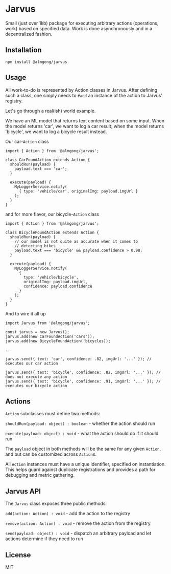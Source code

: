 # Jarvus

Small (just over 1kb) package for executing arbitrary actions (operations, work) based on specified data. Work is done asynchronously and in a decentralized fashion.

## Installation

```
npm install @almgong/jarvus
```

## Usage

All work-to-do is represented by Action classes in Jarvus. After defining such a class, one simply needs to `#add` an instance of the action to Jarvus' registry.

Let's go through a real(ish) world example.

We have an ML model that returns text content based on some input. When the model returns 'car', we want to log a car result; when the model returns 'bicycle', we want to log a bicycle result instead.

Our car-`Action` class

```
import { Action } from '@almgong/jarvus';

class CarFoundAction extends Action {
  shouldRun(payload) {
    payload.text === 'car';
  }

  execute(payload) {
    MyLoggerService.notify(
      { type: 'vehicle/car', originalImg: payload.imgUrl }
    );
  }
}
```

and for more flavor, our bicycle-`Action` class

```
import { Action } from '@almgong/jarvus';

class BicycleFoundAction extends Action {
  shouldRun(payload) {
    // our model is not quite as accurate when it comes to
    // detecting bikes
    payload.text === 'bicycle' && payload.confidence > 0.98;
  }

  execute(payload) {
    MyLoggerService.notify(
      {
        type: 'vehicle/bicycle',
        originalImg: payload.imgUrl,
        confidence: payload.confidence
      }
    );
  }
}
```

And to wire it all up

```
import Jarvus from '@almgong/jarvus';

const jarvus = new Jarvus();
jarvus.add(new CarFoundAction('cars'));
jarvus.add(new BicycleFoundAction('bicycles));

...

jarvus.send({ text: 'car', confidence: .82, imgUrl: '...' }); // executes our car action

jarvus.send({ text: 'bicycle', confidence: .82, imgUrl: '...' }); // does not execute any action
jarvus.send({ text: 'bicycle', confidence: .91, imgUrl: '...' }); // executes our bicycle action
```

## Actions

`Action` subclasses must define two methods:

`shouldRun(payload: object) : boolean` - whether the action should run

`execute(payload: object) : void` - what the action should do if it should run

The `payload` object in both methods will be the same for any given `Action`, and but can be customized across `Action`s.

All `Action` instances must have a unique identifier, specified on instantiation. This helps guard against duplicate registrations and provides a path for debugging and metric gathering.

## Jarvus API

The `Jarvus` class exposes three public methods:

`add(action: Action) : void` - add the action to the registry

`remove(action: Action) : void` - remove the action from the registry

`send(payload: object) : void` - dispatch an arbitrary payload and let actions determine if they need to run

## License

MIT
